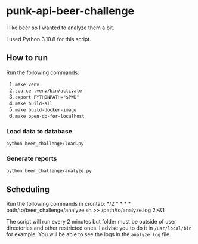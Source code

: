 # punk-api-beer-challenge
I like beer so I wanted to analyze them a bit.

I used Python 3.10.8 for this script.

## How to run
Run the following commands:
1. `make venv`
2. `source .venv/bin/activate`
3. `export PYTHONPATH="$PWD"`
4. `make build-all`
5. `make build-docker-image`
6. `make open-db-for-localhost`

### Load data to database.
    python beer_challenge/load.py

### Generate reports
    python beer_challenge/analyze.py

## Scheduling
Run the following commands in crontab:
    */2 * * * * path/to/beer_challenge/analyze.sh >> /path/to/analyze.log 2>&1

The script will run every 2 minutes but folder must be outside of user directories and other restricted ones. I advise you to do it in `/usr/local/bin` for example.
You will be able to see the logs in the `analyze.log` file.